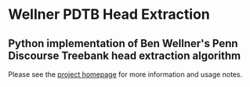 # Wellner PDTB Head Extraction #
## Python implementation of Ben Wellner's Penn Discourse Treebank head extraction algorithm ##

Please see the [project homepage](http://ymasory.github.com/Wellner-Head-Extraction/) for more information and usage notes.
